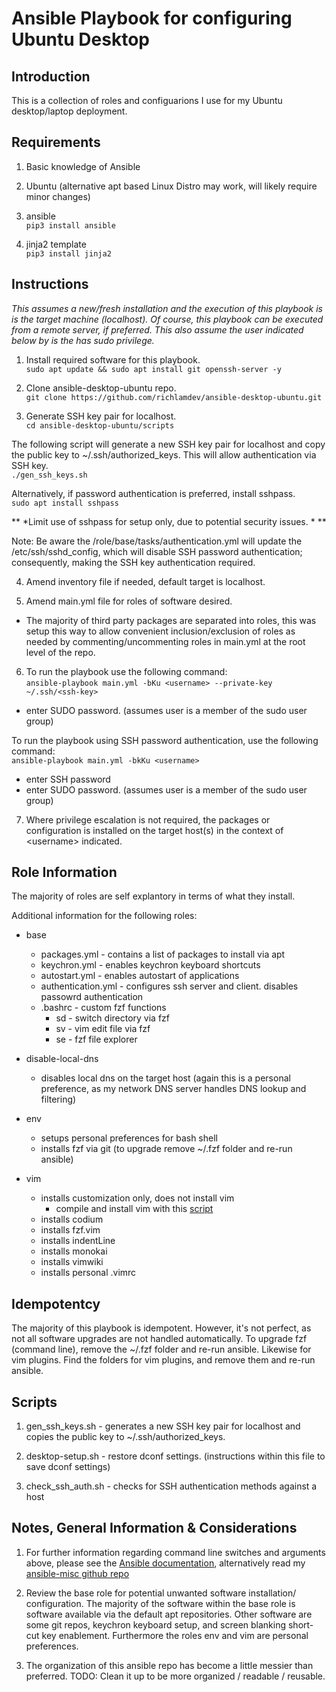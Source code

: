 # Ansible Playbook for configuring Ubuntu Desktop

## Introduction

This is a collection of roles and configuarions I use for my Ubuntu
desktop/laptop deployment.


## Requirements

1) Basic knowledge of Ansible

2) Ubuntu (alternative apt based Linux Distro may work, will likely require
minor changes)

3) ansible\
`pip3 install ansible`

4) jinja2 template\
`pip3 install jinja2`


## Instructions

*This assumes a new/fresh installation and the execution of this playbook is
is the target machine (localhost).  Of course, this playbook can be executed
from a remote server, if preferred.  This also assume the user indicated
below by <username> is the has sudo privilege.*

1. Install required software for this playbook.\
`sudo apt update && sudo apt install git openssh-server -y`

2. Clone ansible-desktop-ubuntu repo.\
`git clone https://github.com/richlamdev/ansible-desktop-ubuntu.git`

3. Generate SSH key pair for localhost.\
`cd ansible-desktop-ubuntu/scripts`

The following script will generate a new SSH key pair for localhost and copy
the public key to ~/.ssh/authorized_keys.  This will allow authentication
via SSH key.\
`./gen_ssh_keys.sh`

Alternatively, if password authentication is preferred, install sshpass.\
`sudo apt install sshpass`

** *Limit use of sshpass for setup only, due to potential security issues. * **

Note: Be aware the /role/base/tasks/authentication.yml will update the
/etc/ssh/sshd_config, which will disable SSH password authentication; consequently,
making the SSH key authentication required.

4. Amend inventory file if needed, default target is localhost.

5. Amend main.yml file for roles of software desired.

* The majority of third party packages are separated into roles, this was
setup this way to allow convenient inclusion/exclusion of roles as needed by
commenting/uncommenting roles in main.yml at the root level of the repo.

6. To run the playbook use the following command:\
`ansible-playbook main.yml -bKu <username> --private-key ~/.ssh/<ssh-key>`
  * enter SUDO password. (assumes user is a member of the sudo user group)

To run the playbook using SSH password authentication, use the following
command:\
`ansible-playbook main.yml -bkKu <username>`
  * enter SSH password
  * enter SUDO password. (assumes user is a member of the sudo user group)

7. Where privilege escalation is not required, the packages or configuration is
installed on the target host(s) in the context of \<username\> indicated.


## Role Information

The majority of roles are self explantory in terms of what they install.

Additional information for the following roles:

* base
  * packages.yml - contains a list of packages to install via apt
  * keychron.yml - enables keychron keyboard shortcuts
  * autostart.yml - enables autostart of applications
  * authentication.yml - configures ssh server and client.
                         disables passowrd authentication
  * .bashrc - custom fzf functions
    * sd - switch directory via fzf
    * sv - vim edit file via fzf
    * se - fzf file explorer

* disable-local-dns
  * disables local dns on the target host
    (again this is a personal preference, as my network DNS server handles
    DNS lookup and filtering)

* env
  * setups personal preferences for bash shell
  * installs fzf via git (to upgrade remove ~/.fzf folder and re-run ansible)

* vim
  * installs customization only, does not install vim
    * compile and install vim with this [script](https://github.com/richlamdev/vim-compile)
  * installs codium
  * installs fzf.vim
  * installs indentLine
  * installs monokai
  * installs vimwiki
  * installs personal .vimrc


## Idempotentcy

The majority of this playbook is idempotent.  However, it's not perfect, as
not all software upgrades are not handled automatically.  To upgrade fzf
(command line), remove the ~/.fzf folder and re-run ansible.   Likewise for vim
plugins.  Find the folders for vim plugins, and remove them and re-run ansible.


## Scripts

1. gen_ssh_keys.sh - generates a new SSH key pair for localhost and copies
the public key to ~/.ssh/authorized_keys.

2. desktop-setup.sh - restore dconf settings.  (instructions within this file
to save dconf settings)

3. check_ssh_auth.sh - checks for SSH authentication methods against a host


## Notes, General Information & Considerations

1. For further information regarding command line switches and arguments above,
please see the [Ansible documentation](https://docs.ansible.com/ansible/latest/cli/ansible-playbook.html),
alternatively read my [ansible-misc github repo](https://github.com/richlamdev/ansible-misc.git)

2. Review the base role for potential unwanted software installation/
configuration.  The majority of the software within the base role is software
available via the default apt repositories.  Other software are some git repos,
keychron keyboard setup, and screen blanking short-cut key enablement.
Furthermore the roles env and vim are personal preferences.

3. The organization of this ansible repo has become a little messier than
preferred.  TODO: Clean it up to be more organized / readable / reusable.
